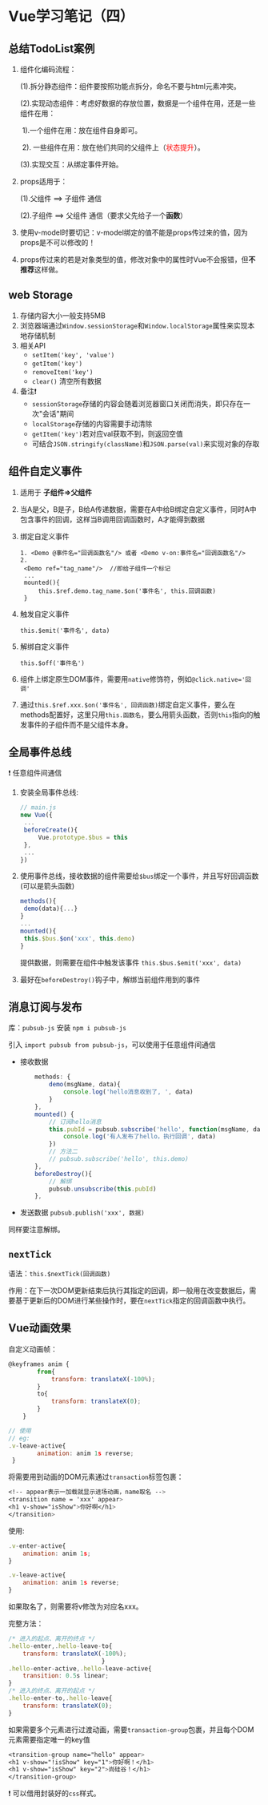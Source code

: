 # Vue学习笔记（四）

## 总结TodoList案例


1. 组件化编码流程：

    (1).拆分静态组件：组件要按照功能点拆分，命名不要与html元素冲突。

    (2).实现动态组件：考虑好数据的存放位置，数据是一个组件在用，还是一些组件在用：

    ​		1).一个组件在用：放在组件自身即可。

    ​		2). 一些组件在用：放在他们共同的父组件上（<span style="color:red">状态提升</span>）。

    (3).实现交互：从绑定事件开始。

2. props适用于：

    (1).父组件 ==> 子组件 通信

    (2).子组件 ==> 父组件 通信（要求父先给子一个**函数**）

3. 使用v-model时要切记：v-model绑定的值不能是props传过来的值，因为props是不可以修改的！

4. props传过来的若是对象类型的值，修改对象中的属性时Vue不会报错，但**不推荐**这样做。

## web Storage

1. 存储内容大小一般支持5MB
2. 浏览器端通过`Window.sessionStorage`和`Window.localStorage`属性来实现本地存储机制
3. 相关API
   - `setItem('key', 'value')`
   - `getItem('key')`
   - `removeItem('key')`
   - `clear()` 清空所有数据
4. 备注:exclamation:
   - `sessionStorage`存储的内容会随着浏览器窗口关闭而消失，即只存在一次"会话"期间
   - `localStorage`存储的内容需要手动清除
   - `getItem('key')`若对应val获取不到，则返回空值
   - 可结合`JSON.stringify(className)`和`JSON.parse(val)`来实现对象的存取

## 组件自定义事件

1. 适用于 **子组件=>父组件**

2. 当A是父，B是子，B给A传递数据，需要在A中给B绑定自定义事件，同时A中包含事件的回调，这样当B调用回调函数时，A才能得到数据

3. 绑定自定义事件

   ```vue
   1. <Demo @事件名="回调函数名"/> 或者 <Demo v-on:事件名="回调函数名"/> 
   2. 
   	<Demo ref="tag_name"/>  //即给子组件一个标记
   	...
   	mounted(){
   		this.$ref.demo.tag_name.$on('事件名', this.回调函数)
   	}
   ```

4. 触发自定义事件

   `this.$emit('事件名', data)`

5. 解绑自定义事件

   `this.$off('事件名')`

6. 组件上绑定原生DOM事件，需要用`native`修饰符，例如`@click.native='回调'`

7. 通过`this.$ref.xxx.$on('事件名', 回调函数)`绑定自定义事件，要么在methods配置好，这里只用`this.函数名`，要么用箭头函数，否则`this`指向的触发事件的子组件而不是父组件本身。

## 全局事件总线

:exclamation: 任意组件间通信

1. 安装全局事件总线:

   ```js
   // main.js
   new Vue({
   	...
   	beforeCreate(){
   		Vue.prototype.$bus = this
   	},
   	...
   })
   ```

2. 使用事件总线，接收数据的组件需要给`$bus`绑定一个事件，并且写好回调函数(可以是箭头函数)

   ```js
   methods(){
   	demo(data){...}
   }
   ...
   mounted(){
   	this.$bus.$on('xxx', this.demo)
   }
   ```

   提供数据，则需要在组件中触发该事件 `this.$bus.$emit('xxx', data)`

3. 最好在`beforeDestroy()`钩子中，解绑当前组件用到的事件

## 消息订阅与发布

库：`pubsub-js` 安装 `npm i pubsub-js`

引入 `import pubsub from pubsub-js`，可以使用于任意组件间通信

- 接收数据

  ```js
      methods: {
          demo(msgName, data){
              console.log('hello消息收到了, ', data)
          }
      },
      mounted() {
          // 订阅hello消息
          this.pubId = pubsub.subscribe('hello', function(msgName, data){
              console.log('有人发布了hello，执行回调', data)
          })
          // 方法二
          // pubsub.subscribe('hello', this.demo)
      },
      beforeDestroy(){
          // 解绑
          pubsub.unsubscribe(this.pubId)
      },
  ```

- 发送数据 `pubsub.publish('xxx', 数据)`

同样要注意解绑。

## `nextTick`

语法：`this.$nextTick(回调函数)`

作用：在下一次DOM更新结束后执行其指定的回调，即一般用在改变数据后，需要基于更新后的DOM进行某些操作时，要在`nextTick`指定的回调函数中执行。

## Vue动画效果

自定义动画帧：

```js
@keyframes anim {
        from{
            transform: translateX(-100%);
        }
        to{
            transform: translateX(0);
        }
    }

// 使用
// eg:
.v-leave-active{
        animation: anim 1s reverse;
 }

```

将需要用到动画的DOM元素通过`transaction`标签包裹：

```css
<!-- appear表示一加载就显示进场动画，name取名 -->
<transition name = 'xxx' appear>
<h1 v-show="isShow">你好啊</h1>
</transition>
```

使用:

```js
.v-enter-active{
    animation: anim 1s;
}

.v-leave-active{
    animation: anim 1s reverse;
}
```

如果取名了，则需要将v修改为对应名xxx。

完整方法：

```js
/* 进入的起点、离开的终点 */
.hello-enter,.hello-leave-to{
    transform: translateX(-100%);
                          }
.hello-enter-active,.hello-leave-active{
    transition: 0.5s linear;
}
/* 进入的终点、离开的起点 */
.hello-enter-to,.hello-leave{
    transform: translateX(0);
}
```

如果需要多个元素进行过渡动画，需要`transaction-group`包裹，并且每个DOM元素需要指定唯一的key值

```css
<transition-group name="hello" appear>
<h1 v-show="!isShow" key="1">你好啊！</h1>
<h1 v-show="isShow" key="2">尚硅谷！</h1>
</transition-group>
```

:exclamation: 可以借用封装好的`css`样式。

